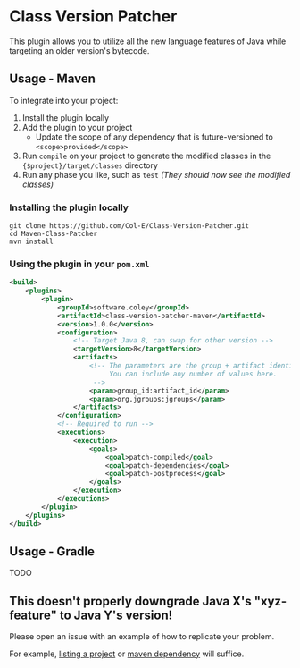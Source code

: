 # Class Version Patcher

This plugin allows you to utilize all the new language features of Java while targeting an older version's bytecode. 

## Usage - Maven

To integrate into your project:

1. Install the plugin locally
2. Add the plugin to your project
    - Update the scope of any dependency that is future-versioned to `<scope>provided</scope>`
3. Run `compile` on your project to generate the modified classes in the `{$project}/target/classes` directory
4. Run any phase you like, such as `test` _(They should now see the modified classes)_


### Installing the plugin locally

```
git clone https://github.com/Col-E/Class-Version-Patcher.git
cd Maven-Class-Patcher
mvn install
```

### Using the plugin in your `pom.xml`
```xml
<build>
    <plugins>
        <plugin>
            <groupId>software.coley</groupId>
            <artifactId>class-version-patcher-maven</artifactId>
            <version>1.0.0</version>
            <configuration>
                <!-- Target Java 8, can swap for other version -->
                <targetVersion>8</targetVersion>
                <artifacts>
                    <!-- The parameters are the group + artifact identifiers of any dependency separated by a colon ":"
                         You can include any number of values here.
                     -->
                    <param>group_id:artifact_id</param>
                    <param>org.jgroups:jgroups</param>
                </artifacts>
            </configuration>
            <!-- Required to run -->
            <executions>
                <execution>
                    <goals>
                        <goal>patch-compiled</goal>
                        <goal>patch-dependencies</goal>
                        <goal>patch-postprocess</goal>
                    </goals>
                </execution>
            </executions>
        </plugin>
    </plugins>
</build>
```

## Usage - Gradle

TODO

## This doesn't properly downgrade Java X's "xyz-feature" to Java Y's version!

Please open an issue with an example of how to replicate your problem.

For example, [listing a project](https://github.com/belaban/JGroups) or [maven dependency](https://mvnrepository.com/artifact/org.jgroups/jgroups/5.1.2.Final) will suffice. 